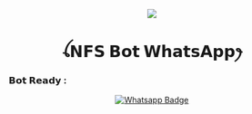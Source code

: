 <p align="center">
  <img src="https://raw.githubusercontent.com/Blawuken/NFSbot/master/NFSMedia/theme/cheemspic.jpg" />
</p>
<h1 align="center">ꪶ𝗡𝗙𝗦 𝗕𝗼𝘁 𝗪𝗵𝗮𝘁𝘀𝗔𝗽𝗽ꫂ<br></h1>

### 𝗕𝗼𝘁 𝗥𝗲𝗮𝗱𝘆 :
<p align="center">
<a href="http://Wa.me/+6289629929193">
    <img src="https://img.shields.io/badge/Wa Pc-electric green?style=for-the-badge&logo=whatsapp&logoColor=white" alt="Whatsapp Badge"/>
</a>
</p>